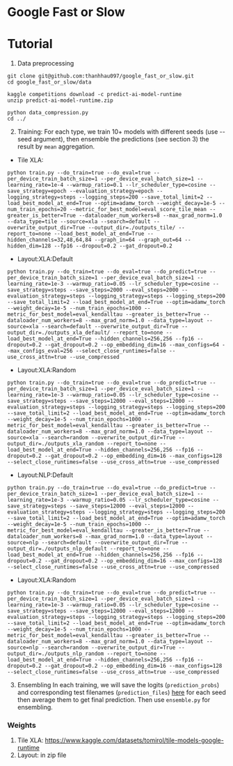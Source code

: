 # Google Fast or Slow

# Tutorial
1. Data preprocessing
```
git clone git@github.com:thanhhau097/google_fast_or_slow.git
cd google_fast_or_slow/data

kaggle competitions download -c predict-ai-model-runtime
unzip predict-ai-model-runtime.zip

python data_compression.py
cd ../
```

2. Training:
   For each type, we train 10+ models with different seeds (use --seed argument), then ensemble the predictions (see section 3) the result by `mean` aggregation.
- Tile XLA:
```
python train.py --do_train=true --do_eval=true --per_device_train_batch_size=1 --per_device_eval_batch_size=1 --learning_rate=1e-4 --warmup_ratio=0.1 --lr_scheduler_type=cosine --save_strategy=epoch --evaluation_strategy=epoch --logging_strategy=steps --logging_steps=200 --save_total_limit=2 --load_best_model_at_end=True --optim=adamw_torch --weight_decay=1e-5 --num_train_epochs=20 --metric_for_best_model=eval_score_tile_mean --greater_is_better=True --dataloader_num_workers=8 --max_grad_norm=1.0 --data_type=tile --source=xla --search=default --overwrite_output_dir=True --output_dir=./outputs_tile/ --report_to=none --load_best_model_at_end=True --hidden_channels=32,48,64,84 --graph_in=64 --graph_out=64 --hidden_dim=128 --fp16 --dropout=0.2 --gat_dropout=0.2
```

- Layout:XLA:Default
```
python train.py --do_train=true --do_eval=true --do_predict=true --per_device_train_batch_size=1 --per_device_eval_batch_size=1 --learning_rate=1e-3 --warmup_ratio=0.05 --lr_scheduler_type=cosine --save_strategy=steps --save_steps=2000 --eval_steps=2000 --evaluation_strategy=steps --logging_strategy=steps --logging_steps=200 --save_total_limit=2 --load_best_model_at_end=True --optim=adamw_torch --weight_decay=1e-5 --num_train_epochs=1000 --metric_for_best_model=eval_kendalltau --greater_is_better=True --dataloader_num_workers=8 --max_grad_norm=1.0 --data_type=layout --source=xla --search=default --overwrite_output_dir=True --output_dir=./outputs_xla_default/ --report_to=none --load_best_model_at_end=True --hidden_channels=256,256 --fp16 --dropout=0.2 --gat_dropout=0.2 --op_embedding_dim=16 --max_configs=64 --max_configs_eval=256 --select_close_runtimes=false --use_cross_attn=true --use_compressed
```

- Layout:XLA:Random
```
python train.py --do_train=true --do_eval=true --do_predict=true --per_device_train_batch_size=1 --per_device_eval_batch_size=1 --learning_rate=1e-3 --warmup_ratio=0.05 --lr_scheduler_type=cosine --save_strategy=steps --save_steps=12000 --eval_steps=12000 --evaluation_strategy=steps --logging_strategy=steps --logging_steps=200 --save_total_limit=2 --load_best_model_at_end=True --optim=adamw_torch --weight_decay=1e-5 --num_train_epochs=1000 --metric_for_best_model=eval_kendalltau --greater_is_better=True --dataloader_num_workers=8 --max_grad_norm=1.0 --data_type=layout --source=xla --search=random --overwrite_output_dir=True --output_dir=./outputs_xla_random --report_to=none --load_best_model_at_end=True --hidden_channels=256,256 --fp16 --dropout=0.2 --gat_dropout=0.2 --op_embedding_dim=16 --max_configs=128 --select_close_runtimes=false --use_cross_attn=true --use_compressed

```

- Layout:NLP:Default
```
python train.py --do_train=true --do_eval=true --do_predict=true --per_device_train_batch_size=1 --per_device_eval_batch_size=1 --learning_rate=1e-3 --warmup_ratio=0.05 --lr_scheduler_type=cosine --save_strategy=steps --save_steps=12000 --eval_steps=12000 --evaluation_strategy=steps --logging_strategy=steps --logging_steps=200 --save_total_limit=2 --load_best_model_at_end=True --optim=adamw_torch --weight_decay=1e-5 --num_train_epochs=1000 --metric_for_best_model=eval_kendalltau --greater_is_better=True --dataloader_num_workers=8 --max_grad_norm=1.0 --data_type=layout --source=nlp --search=default --overwrite_output_dir=True --output_dir=./outputs_nlp_default --report_to=none --load_best_model_at_end=True --hidden_channels=256,256 --fp16 --dropout=0.2 --gat_dropout=0.2 --op_embedding_dim=16 --max_configs=128 --select_close_runtimes=false --use_cross_attn=true --use_compressed
```
- Layout:XLA:Random
```
python train.py --do_train=true --do_eval=true --do_predict=true --per_device_train_batch_size=1 --per_device_eval_batch_size=1 --learning_rate=1e-3 --warmup_ratio=0.05 --lr_scheduler_type=cosine --save_strategy=steps --save_steps=12000 --eval_steps=12000 --evaluation_strategy=steps --logging_strategy=steps --logging_steps=200 --save_total_limit=2 --load_best_model_at_end=True --optim=adamw_torch --weight_decay=1e-5 --num_train_epochs=1000 --metric_for_best_model=eval_kendalltau --greater_is_better=True --dataloader_num_workers=8 --max_grad_norm=1.0 --data_type=layout --source=nlp --search=random --overwrite_output_dir=True --output_dir=./outputs_nlp_random --report_to=none --load_best_model_at_end=True --hidden_channels=256,256 --fp16 --dropout=0.2 --gat_dropout=0.2 --op_embedding_dim=16 --max_configs=128 --select_close_runtimes=false --use_cross_attn=true --use_compressed
```

3. Ensembling
   In each training, we will save the logits (`prediction_probs`) and corresponding test filenames (`prediction_files`) [here](https://github.com/thanhhau097/google_fast_or_slow/blob/main/train.py#L240) for each seed then average them to get final prediction. Then use `ensemble.py` for ensembling.


### Weights
1. Tile XLA: https://www.kaggle.com/datasets/tomirol/tile-models-google-runtime
2. Layout: in zip file